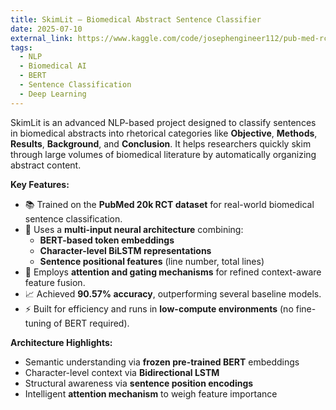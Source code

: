 ```yaml
---
title: SkimLit – Biomedical Abstract Sentence Classifier
date: 2025-07-10
external_link: https://www.kaggle.com/code/josephengineer112/pub-med-rct-summary
tags:
  - NLP
  - Biomedical AI
  - BERT
  - Sentence Classification
  - Deep Learning
---
```


SkimLit is an advanced NLP-based project designed to classify sentences in biomedical abstracts into rhetorical categories like **Objective**, **Methods**, **Results**, **Background**, and **Conclusion**. It helps researchers quickly skim through large volumes of biomedical literature by automatically organizing abstract content.

<!--more-->

**Key Features:**
- 📚 Trained on the **PubMed 20k RCT dataset** for real-world biomedical sentence classification.
- 🧠 Uses a **multi-input neural architecture** combining:
  - **BERT-based token embeddings**
  - **Character-level BiLSTM representations**
  - **Sentence positional features** (line number, total lines)
- 🔁 Employs **attention and gating mechanisms** for refined context-aware feature fusion.
- 📈 Achieved **90.57% accuracy**, outperforming several baseline models.
- ⚡ Built for efficiency and runs in **low-compute environments** (no fine-tuning of BERT required).

**Architecture Highlights:**
- Semantic understanding via **frozen pre-trained BERT** embeddings
- Character-level context via **Bidirectional LSTM**
- Structural awareness via **sentence position encodings**
- Intelligent **attention mechanism** to weigh feature importance